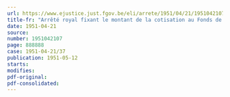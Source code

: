 ```yaml
---
url: https://www.ejustice.just.fgov.be/eli/arrete/1951/04/21/1951042107/justel
title-fr: "Arrêté royal fixant le montant de la cotisation au Fonds de garantie, à percevoir pour l'exercice 1951, conformément à la législation sur la réparation des dommages résultant des accidents du travail"
date: 1951-04-21
source:
number: 1951042107
page: 888888
case: 1951-04-21/37
publication: 1951-05-12
starts:
modifies:
pdf-original:
pdf-consolidated:
---
```


